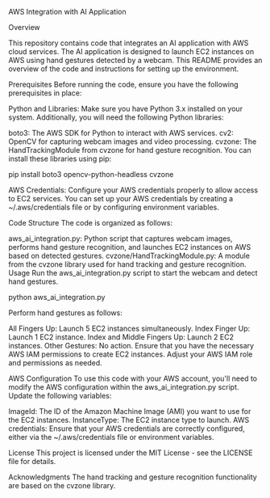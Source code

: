 AWS Integration with AI Application

Overview

This repository contains code that integrates an AI application with AWS cloud services. The AI application is designed to launch EC2 instances on AWS using hand gestures detected by a webcam. This README provides an overview of the code and instructions for setting up the environment.

Prerequisites
Before running the code, ensure you have the following prerequisites in place:

Python and Libraries: Make sure you have Python 3.x installed on your system. Additionally, you will need the following Python libraries:

boto3: The AWS SDK for Python to interact with AWS services.
cv2: OpenCV for capturing webcam images and video processing.
cvzone: The HandTrackingModule from cvzone for hand gesture recognition.
You can install these libraries using pip:

pip install boto3 opencv-python-headless cvzone


AWS Credentials: Configure your AWS credentials properly to allow access to EC2 services. You can set up your AWS credentials by creating a ~/.aws/credentials file or by configuring environment variables.

Code Structure
The code is organized as follows:

aws_ai_integration.py: Python script that captures webcam images, performs hand gesture recognition, and launches EC2 instances on AWS based on detected gestures.
cvzone/HandTrackingModule.py: A module from the cvzone library used for hand tracking and gesture recognition.
Usage
Run the aws_ai_integration.py script to start the webcam and detect hand gestures.

python aws_ai_integration.py

Perform hand gestures as follows:

All Fingers Up: Launch 5 EC2 instances simultaneously.
Index Finger Up: Launch 1 EC2 instance.
Index and Middle Fingers Up: Launch 2 EC2 instances.
Other Gestures: No action.
Ensure that you have the necessary AWS IAM permissions to create EC2 instances. Adjust your AWS IAM role and permissions as needed.

AWS Configuration
To use this code with your AWS account, you'll need to modify the AWS configuration within the aws_ai_integration.py script. Update the following variables:

ImageId: The ID of the Amazon Machine Image (AMI) you want to use for the EC2 instances.
InstanceType: The EC2 instance type to launch.
AWS credentials: Ensure that your AWS credentials are correctly configured, either via the ~/.aws/credentials file or environment variables.

License
This project is licensed under the MIT License - see the LICENSE file for details.

Acknowledgments
The hand tracking and gesture recognition functionality are based on the cvzone library.

